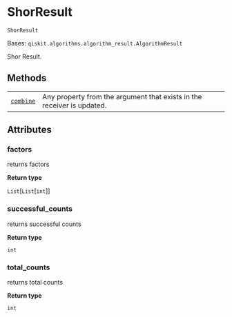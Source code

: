 # ShorResult

<span id="undefined" />

`ShorResult`

Bases: `qiskit.algorithms.algorithm_result.AlgorithmResult`

Shor Result.

## Methods

|                                                                                                                               |                                                                        |
| ----------------------------------------------------------------------------------------------------------------------------- | ---------------------------------------------------------------------- |
| [`combine`](qiskit.algorithms.ShorResult.combine#qiskit.algorithms.ShorResult.combine "qiskit.algorithms.ShorResult.combine") | Any property from the argument that exists in the receiver is updated. |

## Attributes

<span id="undefined" />

### factors

returns factors

**Return type**

`List`\[`List`\[`int`]]

<span id="undefined" />

### successful\_counts

returns successful counts

**Return type**

`int`

<span id="undefined" />

### total\_counts

returns total counts

**Return type**

`int`
